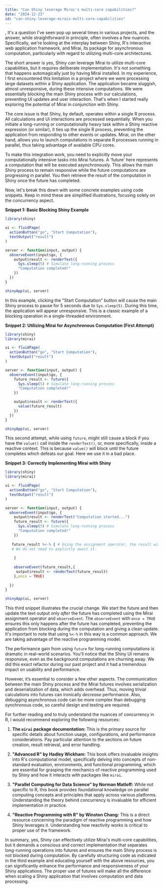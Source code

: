 ```yaml
---
title: "Can Shiny leverage Mirai's multi-core capabilities?"
date: "2024-12-23"
id: "can-shiny-leverage-mirais-multi-core-capabilities"
---
```


,  It's a question I've seen pop up several times in various projects, and the answer, while straightforward in principle, often involves a few nuances. Specifically, we're looking at the interplay between Shiny, R's interactive web application framework, and Mirai, its package for asynchronous computation, particularly with regard to utilizing multi-core architectures.

The short answer is yes, Shiny *can* leverage Mirai to utilize multi-core capabilities, but it requires deliberate implementation. It's not something that happens automagically just by having Mirai installed. In my experience, I first encountered this limitation in a project where we were processing large datasets within a Shiny application. The application became sluggish, almost unresponsive, during these intensive computations. We were essentially blocking the main Shiny process with our calculations, preventing UI updates and user interaction. That's when I started really exploring the potential of Mirai in conjunction with Shiny.

The core issue is that Shiny, by default, operates within a single R process. All calculations and UI interactions are processed sequentially. When you initiate a long-running or computationally heavy task within a Shiny reactive expression (or similar), it ties up the single R process, preventing the application from responding to other events or updates. Mirai, on the other hand, allows you to launch computations in separate R processes running in parallel, thus taking advantage of available CPU cores.

To make this integration work, you need to explicitly move your computationally intensive tasks into Mirai futures. A 'future' here represents a computation that will be executed asynchronously. This allows the main Shiny process to remain responsive while the future computations are progressing in parallel. You then retrieve the result of the computation in Shiny once the future has completed.

Now, let's break this down with some concrete examples using code snippets. Keep in mind these are simplified illustrations, focusing solely on the concurrency aspect.

**Snippet 1: Basic Blocking Shiny Example**

```R
library(shiny)

ui <- fluidPage(
  actionButton("go", "Start Computation"),
  textOutput("result")
)

server <- function(input, output) {
  observeEvent(input$go, {
    output$result <- renderText({
      Sys.sleep(5) # Simulate long-running process
      "Computation completed!"
    })
  })
}

shinyApp(ui, server)
```

In this example, clicking the "Start Computation" button will cause the main Shiny process to pause for 5 seconds due to `Sys.sleep(5)`. During this time, the application will appear unresponsive. This is a classic example of a blocking operation in a single-threaded environment.

**Snippet 2: Utilizing Mirai for Asynchronous Computation (First Attempt)**

```R
library(shiny)
library(mirai)

ui <- fluidPage(
  actionButton("go", "Start Computation"),
  textOutput("result")
)

server <- function(input, output) {
  observeEvent(input$go, {
    future_result <- future({
      Sys.sleep(5) # Simulate long-running process
      "Computation completed!"
    })

    output$result <- renderText({
      value(future_result)
    })
  })
}

shinyApp(ui, server)
```

This second attempt, while using `future`, might still cause a block if you have the `value()` call inside the `renderText()`, or, more specifically, inside a reactive context. This is because `value()` will block until the future completes which defeats our goal. Here we use it in a bad place.

**Snippet 3: Correctly Implementing Mirai with Shiny**

```R
library(shiny)
library(mirai)

ui <- fluidPage(
  actionButton("go", "Start Computation"),
  textOutput("result")
)

server <- function(input, output) {
  observeEvent(input$go, {
    output$result <- renderText("Computation started...")
    future_result <- future({
      Sys.sleep(5) # Simulate long-running process
      "Computation completed!"
    })
    
   future_result %<-% { # Using the assignment operator, the result will be retrieved and become the value for future_result 
   # We do not need to explictly await it.
      
    }
    
    observeEvent(future_result,{
     output$result <- renderText(future_result)
    },once = TRUE)
    
  })
}

shinyApp(ui, server)
```

This third snippet illustrates the crucial change. We start the future and then update the text output only *after* the future has completed using the Mirai assignment operator and `observeEvent`. The `observeEvent` with `once = TRUE` ensures this only happens after the future has completed, preventing the application from blocking during the computation and giving a clean update. It's important to note that using `%<-%` in this way is a common approach. We are taking advantage of the reactive programming model.

The performance gain from using `future` for long-running computations is dramatic in real-world scenarios. You'll notice that the Shiny UI remains responsive, even as the background computations are churning away. We did this exact refactor during our past project and it had a tremendous impact on usability and performance.

However, it’s essential to consider a few other aspects. The communication between the main Shiny process and the Mirai futures involves serialization and deserialization of data, which adds overhead. Thus, moving trivial calculations into futures can ironically *decrease* performance. Also, debugging asynchronous code can be more complex than debugging synchronous code, so careful design and testing are required.

For further reading and to truly understand the nuances of concurrency in R, I would recommend exploring the following resources:

1.  **The `mirai` package documentation:**  This is the primary source for specific details about function usage, configurations, and performance considerations. Pay particular attention to the sections on future creation, result retrieval, and error handling.

2. **"Advanced R" by Hadley Wickham:** This book offers invaluable insights into R's computational model, specifically delving into concepts of non-standard evaluation, environments, and functional programming, which are essential for grasping the mechanics of reactive programming used by Shiny and how it interacts with packages like `mirai`.

3.  **"Parallel Computing for Data Science" by Norman Matloff:** While not specific to R, this book provides foundational knowledge on parallel computing concepts and principles that apply across various platforms. Understanding the theory behind concurrency is invaluable for efficient implementation in practice.

4. **"Reactive Programming with R" by Winston Chang:** This is a direct resource concerning the paradigm of reactive programming and how Shiny leverages it. Understanding how reactivity works is critical to proper use of the framework.

In summary, yes, Shiny can effectively utilize Mirai's multi-core capabilities, but it demands a conscious and correct implementation that separates long-running operations into futures and ensures the main Shiny process is not blocked during computation. By carefully structuring code as indicated in the third example and educating yourself with the above resources, you can significantly enhance the performance and responsiveness of your Shiny applications. The proper use of futures will make all the difference when scaling a Shiny application that involves computation and data processing.
